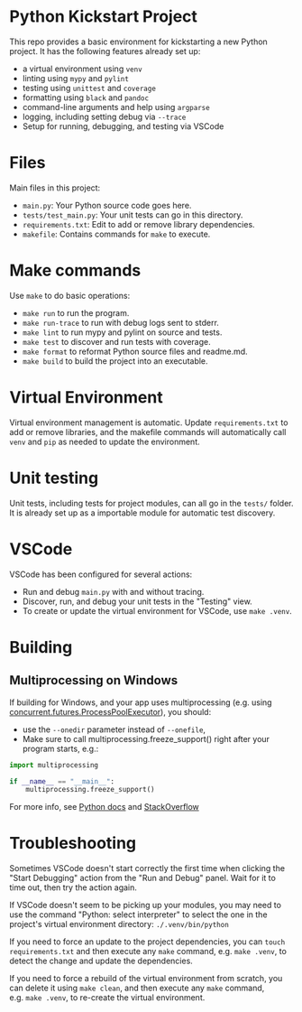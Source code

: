 # Python Kickstart Project

This repo provides a basic environment for kickstarting a new Python
project. It has the following features already set up:

-   a virtual environment using `venv`
-   linting using `mypy` and `pylint`
-   testing using `unittest` and `coverage`
-   formatting using `black` and `pandoc`
-   command-line arguments and help using `argparse`
-   logging, including setting debug via `--trace`
-   Setup for running, debugging, and testing via VSCode

# Files

Main files in this project:

-   `main.py`: Your Python source code goes here.
-   `tests/test_main.py`: Your unit tests can go in this directory.
-   `requirements.txt`: Edit to add or remove library dependencies.
-   `makefile`: Contains commands for `make` to execute.

# Make commands

Use `make` to do basic operations:

-   `make run` to run the program.
-   `make run-trace` to run with debug logs sent to stderr.
-   `make lint` to run mypy and pylint on source and tests.
-   `make test` to discover and run tests with coverage.
-   `make format` to reformat Python source files and readme.md.
-   `make build` to build the project into an executable.

# Virtual Environment

Virtual environment management is automatic. Update `requirements.txt`
to add or remove libraries, and the makefile commands will automatically
call `venv` and `pip` as needed to update the environment.

# Unit testing

Unit tests, including tests for project modules, can all go in the
`tests/` folder. It is already set up as a importable module for
automatic test discovery.

# VSCode

VSCode has been configured for several actions:

-   Run and debug `main.py` with and without tracing.
-   Discover, run, and debug your unit tests in the "Testing" view.
-   To create or update the virtual environment for VSCode, use
    `make .venv`.

# Building

## Multiprocessing on Windows

If building for Windows, and your app uses multiprocessing (e.g. using
[concurrent.futures.ProcessPoolExecutor](https://docs.python.org/3/library/concurrent.futures.html#concurrent.futures.ProcessPoolExecutor)),
you should:

-   use the `--onedir` parameter instead of `--onefile`,
-   Make sure to call multiprocessing.freeze_support() right after your
    program starts, e.g.:

``` python
import multiprocessing

if __name__ == "__main__":
    multiprocessing.freeze_support()
```

For more info, see [Python
docs](https://docs.python.org/3/library/multiprocessing.html#multiprocessing.freeze_support)
and [StackOverflow](https://stackoverflow.com/a/54066043)

# Troubleshooting

Sometimes VSCode doesn't start correctly the first time when clicking
the "Start Debugging" action from the "Run and Debug" panel. Wait for it
to time out, then try the action again.

If VSCode doesn't seem to be picking up your modules, you may need to
use the command "Python: select interpreter" to select the one in the
project's virtual environment directory: `./.venv/bin/python`

If you need to force an update to the project dependencies, you can
`touch requirements.txt` and then execute any `make` command,
e.g. `make .venv`, to detect the change and update the dependencies.

If you need to force a rebuild of the virtual environment from scratch,
you can delete it using `make clean`, and then execute any `make`
command, e.g. `make .venv`, to re-create the virtual environment.
